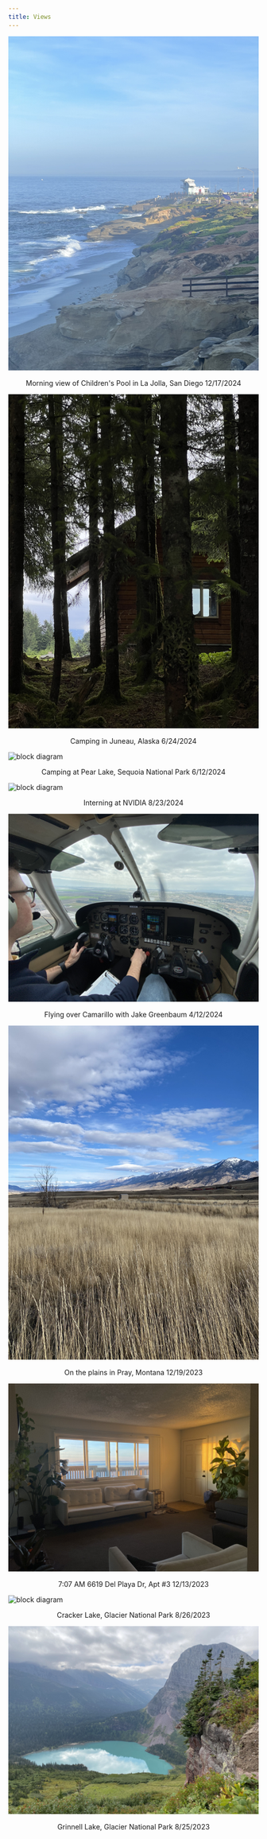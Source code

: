 ```yaml
---
title: Views
---
```


![block diagram](images/IMG_5700.jpg)
<p style="text-align:center;">Morning view of Children's Pool in La Jolla, San Diego 12/17/2024</p>

![block diagram](images/IMG_4101.jpg)
<p style="text-align:center;">Camping in Juneau, Alaska 6/24/2024</p>

![block diagram](images/IMG_3462.jpg)
<p style="text-align:center;">Camping at Pear Lake, Sequoia National Park 6/12/2024</p>

![block diagram](images/IMG_4614.jpg)
<p style="text-align:center;">Interning at NVIDIA 8/23/2024</p>

![block diagram](images/IMG_2577.JPG)
<p style="text-align:center;">Flying over Camarillo with Jake Greenbaum 4/12/2024</p>

![block diagram](images/IMG_1428.jpg)
<p style="text-align:center;">On the plains in Pray, Montana 12/19/2023</p>

![block diagram](images/IMG_1415.jpg)
<p style="text-align:center;">7:07 AM 6619 Del Playa Dr, Apt #3 12/13/2023</p>

![block diagram](images/IMG_0651.jpg)
<p style="text-align:center;">Cracker Lake, Glacier National Park 8/26/2023</p>

![block diagram](images/IMG_0581.jpg)
<p style="text-align:center;">Grinnell Lake, Glacier National Park 8/25/2023</p>


